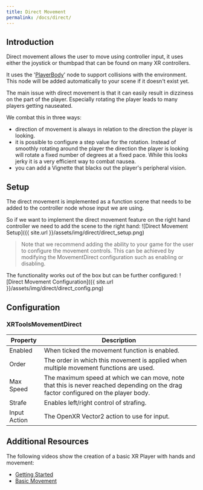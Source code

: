 ```yaml
---
title: Direct Movement
permalink: /docs/direct/
---
```



## Introduction
Direct movement allows the user to move using controller input, it uses either
the joystick or thumbpad that can be found on many XR controllers. 

It uses the '[PlayerBody](https://godotvr.github.io/godot-xr-tools/docs/player_body/)' node to support collisions with the environment. This
node will be added automatically to your scene if it doesn't exist yet.

The main issue with direct movement is that it can easily result in dizziness
on the part of the player. Especially rotating the player leads to many players
getting nauseated.

We combat this in three ways:
- direction of movement is always in relation to the direction the player is
  looking. 
- it is possible to configure a step value for the rotation. Instead of smoothly
  rotating around the player the direction the player is looking will rotate a
  fixed number of degrees at a fixed pace. While this looks jerky it is a very
  efficient way to combat nausea. 
- you can add a Vignette that blacks out the player's peripheral vision.

## Setup
The direct movement is implemented as a function scene that needs to be added
to the controller node whose input we are using.

So if we want to implement the direct movement feature on the right hand
controller we need to add the scene to the right hand:
![Direct Movement Setup]({{ site.url }}/assets/img/direct/direct_setup.png)

> Note that we recommend adding the ability to your game for the user to configure
  the movement controls. This can be achieved by modifying the MovementDirect 
  configuration such as enabling or disabling.

The functionality works out of the box but can be further configured:
![Direct Movement Configuration]({{ site.url }}/assets/img/direct/direct_config.png)

## Configuration

### XRToolsMovementDirect

| Property | Description |
| ---- | ------------ |
| Enabled      | When ticked the movement function is enabled. |
| Order        | The order in which this movement is applied when multiple movement functions are used. |
| Max Speed    | The maximum speed at which we can move, note that this is never reached depending on the drag factor configured on the player body. |
| Strafe       | Enables left/right control of strafing. |
| Input Action | The OpenXR Vector2 action to use for input. |


## Additional Resources

The following videos show the creation of a basic XR Player with hands and movement:
* [Getting Started](https://youtu.be/VrpySdMcdyw)
* [Basic Movement](https://youtu.be/29qlCRw2TpE)
